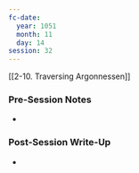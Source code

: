 ```yaml
---
fc-date:
  year: 1051
  month: 11
  day: 14
session: 32
---
```

 [[2-10. Traversing Argonnessen]]

### Pre-Session Notes

* 

### Post-Session Write-Up

- 